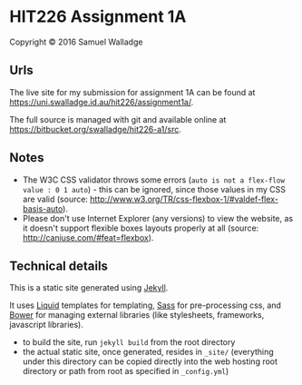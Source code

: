 
# HIT226 Assignment 1A

Copyright © 2016 Samuel Walladge

## Urls

The live site for my submission for assignment 1A can be found at https://uni.swalladge.id.au/hit226/assignment1a/.

The full source is managed with git and available online at https://bitbucket.org/swalladge/hit226-a1/src.

## Notes

- The W3C CSS validator throws some errors (`auto is not a flex-flow value : 0 1 auto`) - this can be ignored, since those values in my CSS are valid (source: http://www.w3.org/TR/css-flexbox-1/#valdef-flex-basis-auto).
- Please don't use Internet Explorer (any versions) to view the website, as it doesn't support flexible boxes layouts properly at all (source: http://caniuse.com/#feat=flexbox).

## Technical details

This is a static site generated using [Jekyll](http://jekyllrb.com/).

It uses [Liquid](http://liquidmarkup.org/) templates for templating, [Sass](http://sass-lang.com/) for pre-processing css, and [Bower](http://bower.io/) for managing external libraries (like stylesheets, frameworks, javascript libraries).

- to build the site, run `jekyll build` from the root directory
- the actual static site, once generated, resides in `_site/` (everything under this directory can be copied directly into the web hosting root directory or path from root as specified in `_config.yml`)

